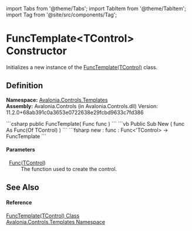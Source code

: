 import Tabs from '@theme/Tabs'; 
import TabItem from '@theme/TabItem'; 
import Tag from '@site/src/components/Tag'; 

# FuncTemplate&lt;TControl&gt; Constructor


Initializes a new instance of the <a href="T_Avalonia_Controls_Templates_FuncTemplate_1">FuncTemplate(TControl)</a> class.



## Definition
**Namespace:** <a href="N_Avalonia_Controls_Templates">Avalonia.Controls.Templates</a>  
**Assembly:** Avalonia.Controls (in Avalonia.Controls.dll) Version: 11.2.0+68ab391c0a3653e0722638e29fcbd9633c7fd386

<Tabs groupId="api-code-preview">
<TabItem value="csharp" label="C#">
```csharp
public FuncTemplate(
	Func<TControl> func
)
```
</TabItem>
<TabItem value="vb" label="VB">
```vb
Public Sub New ( 
	func As Func(Of TControl)
)
```
</TabItem>
<TabItem value="fsharp" label="F#">
```fsharp
new : 
        func : Func<'TControl> -> FuncTemplate
```
</TabItem>
</Tabs>



#### Parameters
<dl><dt>  <a href="https://learn.microsoft.com/dotnet/api/system.func-1" target="_blank" rel="noopener noreferrer">Func</a>(<a href="T_Avalonia_Controls_Templates_FuncTemplate_1">TControl</a>)</dt><dd>The function used to create the control.</dd></dl>

## See Also


#### Reference
<a href="T_Avalonia_Controls_Templates_FuncTemplate_1">FuncTemplate(TControl) Class</a>  
<a href="N_Avalonia_Controls_Templates">Avalonia.Controls.Templates Namespace</a>  
